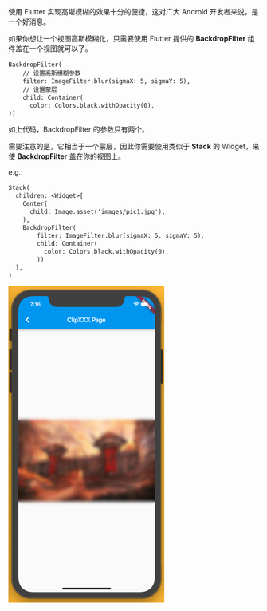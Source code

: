 使用 Flutter 实现高斯模糊的效果十分的便捷，这对广大 Android 开发者来说，是一个好消息。  

如果你想让一个视图高斯模糊化，只需要使用 Flutter 提供的 **BackdropFilter** 组件盖在一个视图就可以了。  

```
BackdropFilter(
    // 设置高斯模糊参数
    filter: ImageFilter.blur(sigmaX: 5, sigmaY: 5),
    // 设置蒙层
    child: Container(
      color: Colors.black.withOpacity(0),
))
```

如上代码，BackdropFilter 的参数只有两个。  

需要注意的是，它相当于一个蒙层，因此你需要使用类似于 **Stack** 的 Widget，来使 **BackdropFilter** 盖在你的视图上。  

e.g.:  

```
Stack(
  children: <Widget>[
    Center(
      child: Image.asset('images/pic1.jpg'),
    ),
    BackdropFilter(
        filter: ImageFilter.blur(sigmaX: 5, sigmaY: 5),
        child: Container(
          color: Colors.black.withOpacity(0),
        ))
  ],
)
```

![](https://raw.githubusercontent.com/chenBingX/img/master/Flutter/BackdropFilter.png)